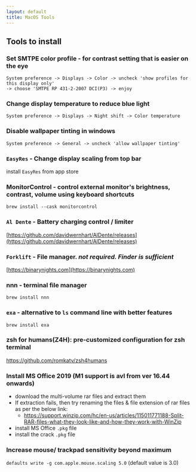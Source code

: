```yaml
---
layout: default
title: MacOS Tools
---
```


## Tools to install
### Set SMTPE color profile - for contrast setting that is easier on the eye
```
System preference -> Displays -> Color -> uncheck 'show profiles for this display only'
-> choose 'SMTPE RP 431-2-2007 DCI(P3) -> enjoy
```
### Change display temperature to reduce blue light
`System preference -> Displays -> Night shift -> Color temperature`
### Disable wallpaper tinting in windows
`System preference -> General -> uncheck 'allow wallpaper tinting'`
### `EasyRes` - Change display scaling from top bar
install `EasyRes` from app store
### MonitorControl - control external monitor's brightness, contrast, volume using keyboard shortcuts
`brew install --cask monitorcontrol`

### `Al Dente` - Battery charging control / limiter
[https://github.com/davidwernhart/AlDente/releases](https://github.com/davidwernhart/AlDente/releases)


### `Forklift` - File manager. *not required. Finder is sufficient*
[https://binarynights.com](https://binarynights.com)
### nnn - terminal file manager
`brew install nnn`
### `exa` - alternative to `ls` command line with better features
`brew install exa`
### zsh for humans(Z4H): pre-customized configuration for zsh terminal
https://github.com/romkatv/zsh4humans

### Install MS Office 2019 (M1 support is avl from ver 16.44 onwards)
- download the multi-volume rar files and extract them
- If extraction fails, then try renaming the files & file extension of rar files as per the below link:
  - https://support.winzip.com/hc/en-us/articles/115011771188-Split-RAR-files-what-they-look-like-and-how-they-work-with-WinZip 
- install MS Office `.pkg` file
- install the crack `.pkg` file 
### Increase mouse/ trackpad sensitivity beyond maximum
`defaults write -g com.apple.mouse.scaling 5.0`
(default value is 3.0)

